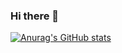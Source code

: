 ### Hi there 👋

[![Anurag's GitHub stats](https://github-readme-stats.vercel.app/api?username=yash161101)](https://github.com/anuraghazra/github-readme-stats)
